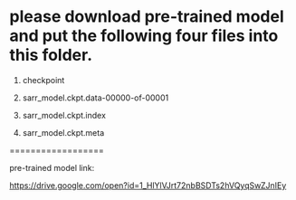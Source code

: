 please download pre-trained model and put the following four files into this folder.
==================

1. checkpoint

2. sarr_model.ckpt.data-00000-of-00001

3. sarr_model.ckpt.index

4. sarr_model.ckpt.meta


==================

pre-trained model link:

https://drive.google.com/open?id=1_HlYlVJrt72nbBSDTs2hVQyqSwZJnIEy